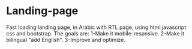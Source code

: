 # Landing-page
Fast loading landing page, in Arabic with RTL page, using html javascript css and bootstrap.
The goals are:
1-Make it mobile-respnsive.
2-Make it bilingual "add English".
3-Improve and optimize.
